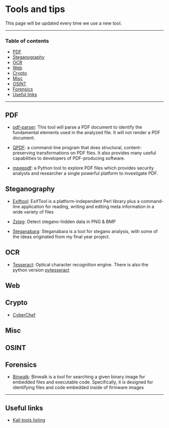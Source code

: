 # Tools and tips

This page will be updated every time we use a new tool.

---
### Table of contents
* [PDF](#pdf)
* [Steganography](#steg)
* [OCR](#ocr)
* [Web](#web)
* [Crypto](#crypto)
* [Misc](#misc)
* [OSINT](#osint)
* [Forensics](#forens)
* [Useful links](#links)

---
## <a id="pdf"></a>PDF

* [pdf-parser](https://blog.didierstevens.com/programs/pdf-tools/): This tool will parse a PDF document to identify the fundamental elements used in the analyzed file. It will not render a PDF document.

* [QPDF](https://github.com/qpdf/qpdf): a command-line program that does structural, content-preserving transformations on PDF files. It also provides many useful capabilities to developers of PDF-producing software.

* [mpeepdf](https://github.com/Tholep/mpeepdf): a Python tool to explore PDF files which provides security analysts and researcher a single powerful platform to investigate PDF. 

## <a id="steg"></a>Steganography

* [Exiftool](https://exiftool.org/): ExifTool is a platform-independent Perl library plus a command-line application for reading, writing and editing meta information in a wide variety of files

* [Zsteg](https://github.com/zed-0xff/zsteg): Detect stegano-hidden data in PNG & BMP

* [Steganabara](https://github.com/quangntenemy/Steganabara): Steganabara is a tool for stegano analysis, with some of the ideas originated from my final year project.

## <a id="ocr"></a>OCR
* [Tesseract](https://github.com/tesseract-ocr/tesseract): Optical character recognition engine. There is also the python version [pytesseract](https://github.com/madmaze/pytesseract)

## <a id="web"></a>Web

## <a id="crypto"></a>Crypto
* [CyberChef](https://gchq.github.io/CyberChef/)

## <a id="misc"></a>Misc

## <a id="osint"></a>OSINT

## <a id="forens"></a>Forensics
* [Binwalk](https://github.com/ReFirmLabs/binwalk): Binwalk is a tool for searching a given binary image for embedded files and executable code. Specifically, it is designed for identifying files and code embedded inside of firmware images

---
## <a id="links"></a>Useful links
* [Kali tools listing](https://tools.kali.org/tools-listing)
